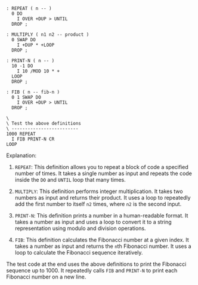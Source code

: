 ```forth

: REPEAT ( n -- )
  0 DO
    I OVER +DUP > UNTIL
  DROP ;

: MULTIPLY ( n1 n2 -- product )
  0 SWAP DO
    I +DUP * +LOOP
  DROP ;

: PRINT-N ( n -- )
  10 -1 DO
    I 10 /MOD 10 * +
  LOOP
  DROP ;

: FIB ( n -- fib-n )
  0 1 SWAP DO
    I OVER +DUP > UNTIL
  DROP ;

\
\ Test the above definitions
\ -------------------------
1000 REPEAT
  I FIB PRINT-N CR
LOOP

```

Explanation:

1. `REPEAT`: This definition allows you to repeat a block of code a specified number of times. It takes a single number as input and repeats the code inside the `DO` and `UNTIL` loop that many times.

2. `MULTIPLY`: This definition performs integer multiplication. It takes two numbers as input and returns their product. It uses a loop to repeatedly add the first number to itself `n2` times, where `n2` is the second input.

3. `PRINT-N`: This definition prints a number in a human-readable format. It takes a number as input and uses a loop to convert it to a string representation using modulo and division operations.

4. `FIB`: This definition calculates the Fibonacci number at a given index. It takes a number as input and returns the `n`th Fibonacci number. It uses a loop to calculate the Fibonacci sequence iteratively.

The test code at the end uses the above definitions to print the Fibonacci sequence up to 1000. It repeatedly calls `FIB` and `PRINT-N` to print each Fibonacci number on a new line.